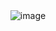 <div align="center">
<img src="https://raw.githubusercontent.com/Pratikdate/Monitor/main/assets/monitor-logo-zip-file/png/logo-color.png" alt="image"  border="0" />

